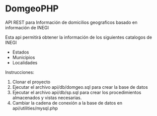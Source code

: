 # DomgeoPHP
API REST para Información de domicilios geograficos basado en información de INEGI

Esta api permitirá obtener la información de los siguientes catalogos de INEGI

 - Estados
 - Municipios
 - Localidades

Instrucciones:

 1. Clonar el proyecto
 2. Ejecutar el archivo api/db/domgeo.sql para crear la base de datos
 3. Ejecutar el archivo api/db/sp.sql para crear los procedimientos almacenados y vistas necesarias.
 4. Cambiar la cadena de conexión a la base de datos en api/utilities/mysql.php
